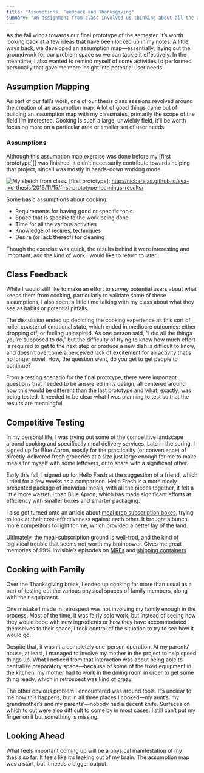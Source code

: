 ```yaml
---
title: "Assumptions, Feedback and Thanksgiving"
summary: "An assignment from class involved us thinking about all the assumptions of our topic area; meanwhile, I also did some in-situ testing over Thanksgiving break."
---
```


As the fall winds towards our final prototype of the semester, it’s worth looking back at a few ideas that have been locked up in my notes. A little ways back, we developed an assumption map—essentially, laying out the groundwork for our problem space so we can tackle it effectively. In the meantime, I also wanted to remind myself of some activities I’d performed personally that gave me more insight into potential user needs.

## Assumption Mapping

As part of our fall’s work, one of our thesis class sessions revolved around the creation of an assumption map. A lot of good things came out of building an assumption map with my classmates, primarily the scope of the field I’m interested. Cooking is such a large, unwieldy field, it’ll be worth focusing more on a particular area or smaller set of user needs.

### Assumptions

Although this assumption map exercise was done before my [first prototype][] was finished, it didn’t necessarily contribute towards helping that project, since I was mostly in heads-down working mode. 

![My sketch from class.](/sva-ixd-thesis/assets/assumption-map.jpg)
[first prototype]: http://nicbarajas.github.io/sva-ixd-thesis/2015/11/15/first-prototype-learnings-results/

Some basic assumptions about cooking:

- Requirements for having good or specific tools
- Space that is specific to the work being done
- Time for all the various activities
- Knowledge of recipes, techniques 
- Desire (or lack thereof) for cleaning

Though the exercise was quick, the results behind it were interesting and important, and the kind of work I would like to return to later.

## Class Feedback

While I would still like to make an effort to survey potential users about what keeps them from cooking, particularly to validate some of these assumptions, I also spent a little time talking with my class about what they see as habits or potential pitfalls.

The discussion ended up depicting the cooking experience as this sort of roller coaster of emotional state, which ended in mediocre outcomes: either dropping off, or feeling uninspired. As one person said, “I did all the things you’re supposed to do,” but the difficulty of trying to know how much effort is required to get to the next step or produce a new dish is difficult to know, and doesn’t overcome a perceived lack of excitement for an activity that’s no longer novel. How, the question went, do you get to get people to continue?

From a testing scenario for the final prototype, there were important questions that needed to be answered in its design, all centered around how this would be different than the last prototype and what, exactly, was being tested. It needed to be clear what I was planning to test so that the results are meaningful.

## Competitive Testing

In my personal life, I was trying out some of the competitive landscape around cooking and specifically meal delivery services. Late in the spring, I signed up for Blue Apron, mostly for the practicality (or convenience) of directly-delivered fresh groceries at a size just large enough for me to make meals for myself with some leftovers, or to share with a significant other.

Early this fall, I signed up for Hello Fresh at the suggestion of a friend, which I tried for a few weeks as a comparison. Hello Fresh is a more nicely presented package of individual meals, with all the pieces together, it felt a little more wasteful than Blue Apron, which has made significant efforts at efficiency with smaller boxes and smarter packaging.

I also got turned onto an article about [meal prep subscription boxes][wisebread], trying to look at their cost-effectiveness against each other. It brought a bunch more competitors to light for me, which provided a better lay of the land.

[wisebread]: http://www.wisebread.com/are-meal-prep-subscription-boxes-worth-it "Are Meal Prep Subscription Boxes Worth It?"

Ultimately, the meal-subscription ground is well-trod, and the kind of logistical trouble that seems not worth my brainpower. Gives me great memories of 99% Invisible’s episodes on [MREs][war-and-pizza] and [shipping containers][reefer-madness]

[war-and-pizza]: http://99percentinvisible.org/episode/war-and-pizza/
[reefer-madness]: http://99percentinvisible.org/episode/reefer-madness/

## Cooking with Family

Over the Thanksgiving break, I ended up cooking far more than usual as a part of testing out the various physical spaces of family members, along with their equipment.

One mistake I made in retrospect was not involving my family enough in the process. Most of the time, it was fairly solo work, but instead of seeing how they would cope with new ingredients or how they have accommodated themselves to their space, I took control of the situation to try to see how it would go.

Despite that, it wasn’t a completely one-person operation. At my parents’ house, at least, I managed to involve my mother in the project to help speed things up. What I noticed from that interaction was about being able to centralize preparatory space—because of some of the fixed equipment in the kitchen, my mother had to work in the dining room in order to get some thing ready, which in retrospect was kind of crazy.

The other obvious problem I encountered was around tools. It’s unclear to me how this happens, but in all three places I cooked—my aunt’s, my grandmother’s and my parents’—nobody had a decent knife. Surfaces on which to cut were also difficult to come by in most cases. I still can’t put my finger on it but something is missing.

## Looking Ahead

What feels important coming up will be a physical manifestation of my thesis so far. It feels like it’s leaking out of my brain. The assumption map was a start, but it needs a bigger output.